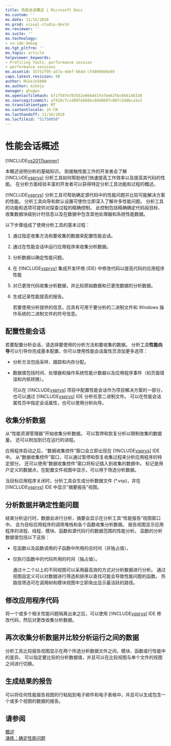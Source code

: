 ```yaml
---
title: 性能会话概述 | Microsoft Docs
ms.custom: ''
ms.date: 11/15/2016
ms.prod: visual-studio-dev14
ms.reviewer: ''
ms.suite: ''
ms.technology:
- vs-ide-debug
ms.tgt_pltfrm: ''
ms.topic: article
helpviewer_keywords:
- Profiling Tools, performance session
- performance sessions
ms.assetid: 35752f95-a57a-4def-b64d-cf4899669e99
caps.latest.revision: 40
author: MikeJo5000
ms.author: mikejo
manager: ghogen
ms.openlocfilehash: b71f507e783552e066d41fe74e63fbc6b6146338
ms.sourcegitcommit: af428c7ccd007e668ec0dd8697c88fc5d8bca1e2
ms.translationtype: MT
ms.contentlocale: zh-CN
ms.lasthandoff: 11/16/2018
ms.locfileid: "51750050"
---
```

# <a name="performance-session-overview"></a>性能会话概述
[!INCLUDE[vs2017banner](../includes/vs2017banner.md)]

本概述说明分析的基础知识。 刚接触性能工作的开发者会了解 [!INCLUDE[vsprvs](../includes/vsprvs-md.md)] 分析工具如何帮助他们快速提高工作效率以及提高其代码的性能。 在分析方面经验丰富的开发者可以获得特定分析工具功能和过程的概述。  
  
 [!INCLUDE[vsprvs](../includes/vsprvs-md.md)] 分析工具可帮助确定源代码中的性能问题并比较可能解决方案的性能。 分析工具向导和默认设置可使你立即深入了解许多性能问题。 分析工具的功能和选项可提供对探查过程的精确控制。 此控制包括精确确定代码段目标、收集数据块级别计时信息以及在数据中包含其他处理器和系统性能数据。  
  
 以下步骤组成了使用分析工具的基本过程：  
  
1. 通过指定收集方法和要收集的数据来配置性能会话。  
  
2. 通过在性能会话中运行应用程序来收集分析数据。  
  
3. 分析数据以确定性能问题。  
  
4. 在 [!INCLUDE[vsprvs](../includes/vsprvs-md.md)] 集成开发环境 (IDE) 中修改代码以提高代码的应用程序性能  
  
5. 对已更改代码收集分析数据，并比较原始数据和已更改数据的分析数据。  
  
6. 生成记录性能提高的报告。  
  
   若要使用分析提供的信息，应具有可用于要分析的二进制文件和 Windows 操作系统的二进制文件的符号信息。  
  
## <a name="configure-the-performance-session"></a>配置性能会话  
 若要配置分析会话，请选择要使用的分析方法和要收集的数据。 分析工具**性能向导**可以引导你完成基本配置，你可以使用性能会话属性页添加更多选项：  
  
- 分析方法包括采样、跟踪和内存分配。  
  
- 数据值包括时间、处理器和操作系统性能计数器以及应用程序事件（如页面错误和内核转换）。  
  
  可以在 [!INCLUDE[vsprvs](../includes/vsprvs-md.md)] 项目中配置性能会话作为项目解决方案的一部分，也可以通过 [!INCLUDE[vsprvs](../includes/vsprvs-md.md)] IDE 分析任意二进制文件。 可以在性能会话属性页中指定会话属性，也可以使用分析向导。  
  
## <a name="collect-profiling-data"></a>收集分析数据  
 从“性能资源管理器”开始收集分析数据。 可以暂停和恢复分析以限制收集的数据量。 还可以附加到已在运行的进程。  
  
 应用程序启动之后，“数据收集控件”窗口会立即出现在 [!INCLUDE[vsprvs](../includes/vsprvs-md.md)] IDE 中。 从“数据收集控件”窗口，可以通过暂停和恢复收集过程来分析应用程序的特定部分。 还可以使用“数据收集控件”窗口将标记插入到收集的数据中。 标记是用户定义的数据点，在配置文件视图中显示，可以用于筛选分析数据。  
  
 当目标应用程序关闭时，分析工具会生成分析数据文件 (*.vsp)，并在 [!INCLUDE[vsprvs](../includes/vsprvs-md.md)] IDE 中显示“摘要报告”视图。  
  
## <a name="analyze-the-data-and-identify-performance-issues"></a>分析数据并确定性能问题  
 结束分析运行时，数据会进行分析，摘要会显示在分析工具“性能报告”视图窗口中。 会为目标应用程序的调用堆栈和各个函数收集分析数据。 报告视图显示应用程序的进程、线程、模块、函数和源代码行的数据范围的性能分析。 函数的分析数据值包括以下这些：  
  
- 在函数以及函数调用的子函数中所用的总时间（非独占值）。  
  
- 仅执行函数中的代码所用的时间（独占值）。  
  
  通过十二个以上的不同视图可以采用最高效的方式对分析数据进行分析。 通过视图自定义可以对数据进行筛选和排序以查找可能会导致性能问题的函数。 热路径筛选可在调用树和模块视图中立即突出显示最活跃的路径。  
  
## <a name="modify-the-application-code"></a>修改应用程序代码  
 将一个或多个相关性能问题隔离出来之后，可以使用 [!INCLUDE[vsprvs](../includes/vsprvs-md.md)] IDE 修改代码，然后对更改收集分析数据。  
  
## <a name="collect-profiling-data-again-and-compare-the-data-between-the-profiling-runs"></a>再次收集分析数据并比较分析运行之间的数据  
 分析工具比较报告视图显示在两个所选分析数据文件之间，模块、函数或行性能中的差异。 可以指定要比较的分析数据值，并且可以在比较视图与单个文件的视图之间进行切换。  
  
## <a name="generate-a-report-of-the-results"></a>生成结果的报告  
 可以将任何性能报告视图的行粘贴到电子邮件和电子表格中，并且可以生成包含一个或多个视图的数据的报告。  
  
## <a name="see-also"></a>请参阅  
 [概述](../profiling/overviews-performance-tools.md)   
 [演练：确定性能问题](../profiling/walkthrough-identifying-performance-problems.md)



